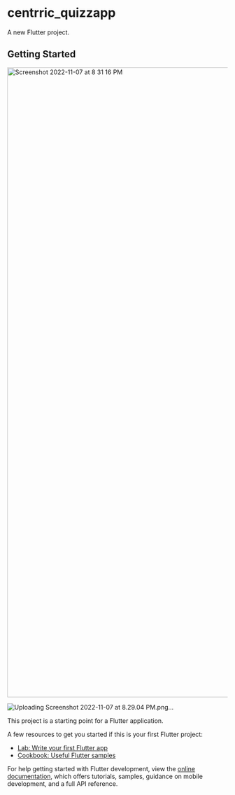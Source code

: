 # centrric_quizzapp

A new Flutter project.

## Getting Started

<img width="1440" alt="Screenshot 2022-11-07 at 8 31 16 PM" src="https://user-images.githubusercontent.com/74540209/200343029-3e00f51d-aaba-46e5-b5cb-1945da81d89b.png">



![Uploading Screenshot 2022-11-07 at 8.29.04 PM.png…]()




This project is a starting point for a Flutter application.

A few resources to get you started if this is your first Flutter project:

- [Lab: Write your first Flutter app](https://docs.flutter.dev/get-started/codelab)
- [Cookbook: Useful Flutter samples](https://docs.flutter.dev/cookbook)

For help getting started with Flutter development, view the
[online documentation](https://docs.flutter.dev/), which offers tutorials,
samples, guidance on mobile development, and a full API reference.
